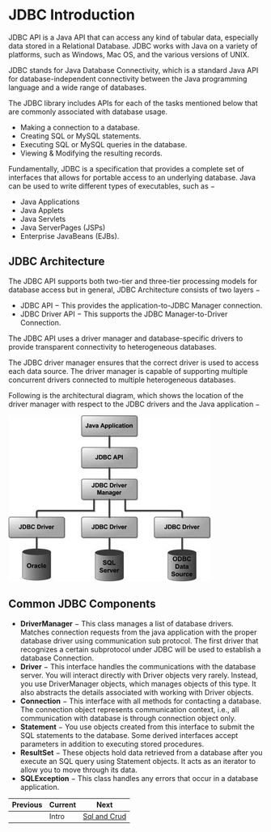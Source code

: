 # JDBC Introduction

JDBC API is a Java API that can access any kind of tabular data, especially data stored in a Relational Database. JDBC works with Java on a variety of platforms, such as Windows, Mac OS, and the various versions of UNIX.

JDBC stands for Java Database Connectivity, which is a standard Java API for database-independent connectivity between the Java programming language and a wide range of databases.

The JDBC library includes APIs for each of the tasks mentioned below that are commonly associated with database usage.

* Making a connection to a database.
* Creating SQL or MySQL statements.
* Executing SQL or MySQL queries in the database.
* Viewing & Modifying the resulting records.

Fundamentally, JDBC is a specification that provides a complete set of interfaces that allows for portable access to an underlying database. Java can be used to write different types of executables, such as −

* Java Applications
* Java Applets
* Java Servlets
* Java ServerPages (JSPs)
* Enterprise JavaBeans (EJBs).

## JDBC Architecture
The JDBC API supports both two-tier and three-tier processing models for database access but in general, JDBC Architecture consists of two layers −

* JDBC API − This provides the application-to-JDBC Manager connection.
* JDBC Driver API − This supports the JDBC Manager-to-Driver Connection.

The JDBC API uses a driver manager and database-specific drivers to provide transparent connectivity to heterogeneous databases.

The JDBC driver manager ensures that the correct driver is used to access each data source. The driver manager is capable of supporting multiple concurrent drivers connected to multiple heterogeneous databases.

Following is the architectural diagram, which shows the location of the driver manager with respect to the JDBC drivers and the Java application −

![](assets/images/jdbc_architecture.jpeg)

## Common JDBC Components

* **DriverManager** − This class manages a list of database drivers. Matches connection requests from the java application with the proper database driver using communication sub protocol. The first driver that recognizes a certain subprotocol under JDBC will be used to establish a database Connection.
* **Driver** − This interface handles the communications with the database server. You will interact directly with Driver objects very rarely. Instead, you use DriverManager objects, which manages objects of this type. It also abstracts the details associated with working with Driver objects.
* **Connection** − This interface with all methods for contacting a database. The connection object represents communication context, i.e., all communication with database is through connection object only.
* **Statement** − You use objects created from this interface to submit the SQL statements to the database. Some derived interfaces accept parameters in addition to executing stored procedures.
* **ResultSet** − These objects hold data retrieved from a database after you execute an SQL query using Statement objects. It acts as an iterator to allow you to move through its data.
* **SQLException** − This class handles any errors that occur in a database application.

| Previous | Current | Next                         |
|----------| ------- |------------------------------|
|          | Intro | [Sql and Crud](./assets/02-SQL-CRUD.md) |


